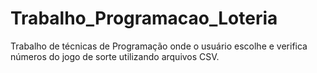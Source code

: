 # Trabalho_Programacao_Loteria
Trabalho de técnicas de Programação onde o usuário escolhe e verifica números do jogo de sorte utilizando arquivos CSV. 

